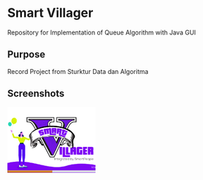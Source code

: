 # Smart Villager
Repository for Implementation of Queue Algorithm with Java GUI

## Purpose
Record Project from Sturktur Data dan Algoritma

## Screenshots
<img src="https://raw.githubusercontent.com/fachridantm/Smart-Villager/master/screenshots/Welcome.png"
     alt="Splash Screen" 
     style="float: left; margin-right: 10px; width: 200px" />